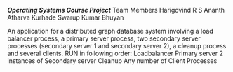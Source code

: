 ***Operating Systems Course Project***
Team Members
    Harigovind R
    S Ananth
    Atharva Kurhade
    Swarup Kumar Bhuyan


An application for a distributed graph database system involving a load 
balancer process, a primary server process, two secondary server processes (secondary server 1 and secondary 
server 2), a cleanup process and several clients.
RUN in following order:
Loadbalancer 
Primary server
2 instances of Secondary server
Cleanup
Any number of Client Processes
